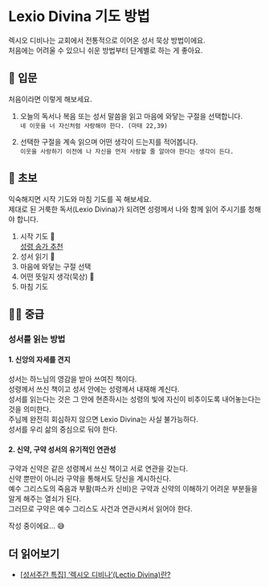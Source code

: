 # Lexio Divina 기도 방법

렉시오 디비나는 교회에서 전통적으로 이어온 성서 묵상 방법이에요.\
처음에는 어려울 수 있으니 쉬운 방법부터 단계별로 하는 게 좋아요.

## 🍼 입문

처음이라면 이렇게 해보세요.

1. 오늘의 독서나 복음 또는 성서 말씀을 읽고 마음에 와닿는 구절을 선택합니다.\
   `네 이웃을 너 자신처럼 사랑해야 한다. (마태 22,39)`

2. 선택한 구절을 계속 읽으며 어떤 생각이 드는지를 적어봅니다.\
   `이웃을 사랑하기 이전에 나 자신을 먼저 사랑할 줄 알아야 한다는 생각이 든다.`

## 👶 초보

익숙해지면 시작 기도와 마침 기도를 꼭 해보세요.\
제대로 된 거룩한 독서(Lexio Divina)가 되려면 성령께서 나와 함께 읽어 주시기를 청해야 합니다.

1. 시작 기도 🙏\
   [성령 송가 추천](/blogs/pentecost-sunday-sequence)
2. 성서 읽기 📖
3. 마음에 와닿는 구절 선택
4. 어떤 뜻일지 생각(묵상) 🤔
5. 마침 기도

## 👨‍🎓 중급

### 성서를 읽는 방법

#### 1. 신앙의 자세를 견지

성서는 하느님의 영감을 받아 쓰여진 책이다.\
성령께서 쓰신 책이고 성서 안에는 성령께서 내재해 계신다.\
성서를 읽는다는 것은 그 안에 현존하시는 성령의 빛에 자신이 비추이도록 내어놓는다는 것을 의미한다.\
주님께 완전히 회심하지 않으면 Lexio Divina는 사실 불가능하다.\
성서를 우리 삶의 중심으로 둬야 한다.

#### 2. 신약, 구약 성서의 유기적인 연관성

구약과 신약은 같은 성령께서 쓰신 책이고 서로 연관을 갖는다.\
신약 뿐만이 아니라 구약을 통해서도 당신을 계시하신다.\
예수 그리스도의 죽음과 부활(파스카 신비)은 구약과 신약의 이해하기 어려운 부분들을 알게 해주는 열쇠가 된다.\
그러므로 구약은 예수 그리스도 사건과 연관시켜서 읽어야 한다.

작성 중이에요... 😅

## 더 읽어보기

- [[성서주간 특집] ‘렉시오 디비나’(Lectio Divina)란?](https://m.catholictimes.org/mobile/article_view.php?aid=139506)
